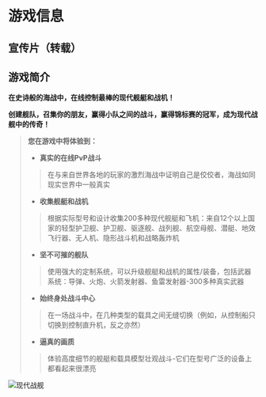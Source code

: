 # 游戏信息

## 宣传片（转载）

<BiliBili bvid="BV1nm4y1g78T" />

## 游戏简介

**在史诗般的海战中，在线控制最棒的现代舰艇和战机！**

**创建舰队，召集你的朋友，赢得小队之间的战斗，赢得锦标赛的冠军，成为现代战舰中的传奇！**

>**您在游戏中将体验到：**
>
>- **真实的在线PvP战斗**
>
>>在与来自世界各地的玩家的激烈海战中证明自己是佼佼者，海战如同现实世界中一般真实
>
>- **收集舰艇和战机**
>
>>根据实际型号和设计收集200多种现代舰艇和飞机：来自12个以上国家的轻型护卫舰、护卫舰、驱逐舰、战列舰、航空母舰、潜艇、地效飞行器、无人机、隐形战斗机和战略轰炸机
>
>- **坚不可摧的舰队**
>
>>使用强大的定制系统，可以升级舰艇和战机的属性/装备，包括武器系统：导弹、火炮、火箭发射器、鱼雷发射器-300多种真实武器
>
>- **始终身处战斗中心**
>
>>在一场战斗中，在几种类型的载具之间无缝切换（例如，从控制船只切换到控制直升机，反之亦然）
>
>- **逼真的画质**
>
>>体验高度细节的舰艇和载具模型壮观战斗-它们在型号广泛的设备上都看起来很漂亮

![现代战舰](https://statics.netfox.wiki/20240302/intro-image.70a2rbr24s.webp)

